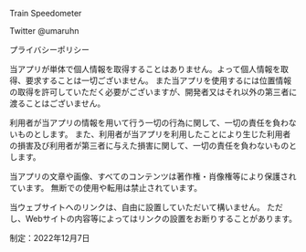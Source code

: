 Train Speedometer

Twitter @umaruhn

プライバシーポリシー

当アプリが単体で個人情報を取得することはありません。よって個人情報を取得、要求することは一切ございません。 また当アプリを使用するには位置情報の取得を許可していただく必要がございますが、開発者又はそれ以外の第三者に渡ることはございません。

利用者が当アプリの情報を用いて行う一切の行為に関して、一切の責任を負わないものとします。 また、利用者が当アプリを利用したことにより生じた利用者の損害及び利用者が第三者に与えた損害に関して、一切の責任を負わないものとします。

当アプリの文章や画像、すべてのコンテンツは著作権・肖像権等により保護されています。 無断での使用や転用は禁止されています。

当ウェブサイトへのリンクは、自由に設置していただいて構いません。 ただし、Webサイトの内容等によってはリンクの設置をお断りすることがあります。

制定：2022年12月7日
